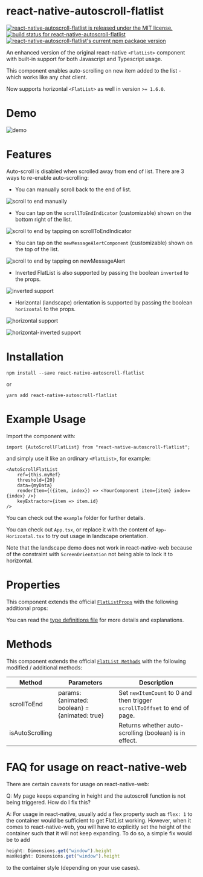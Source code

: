 # react-native-autoscroll-flatlist

[![react-native-autoscroll-flatlist is released under the MIT license.](https://img.shields.io/badge/license-MIT-blue.svg)](https://github.com/RageBill/react-native-autoscroll-flatlist/blob/master/LICENSE)
[![build status for react-native-autoscroll-flatlist](https://travis-ci.org/RageBill/react-native-autoscroll-flatlist.svg?branch=master)](https://travis-ci.org/RageBill/react-native-autoscroll-flatlist)
[![react-native-autoscroll-flatlist's current npm package version](https://badge.fury.io/js/react-native-autoscroll-flatlist.svg)](https://www.npmjs.org/package/react-native-autoscroll-flatlist)

An enhanced version of the original react-native `<FlatList>` component with built-in support for both Javascript and Typescript usage.

This component enables auto-scrolling on new item added to the list - which works like any chat client.

Now supports horizontal `<FlatList>` as well in version `>= 1.6.0`.

# Demo

![demo](https://github.com/RageBill/react-native-autoscroll-flatlist/blob/master/demo/autoscroll.gif?raw=true)

# Features

Auto-scroll is disabled when scrolled away from end of list. There are 3 ways to re-enable auto-scrolling:

- You can manually scroll back to the end of list.

![scroll to end manually](https://github.com/RageBill/react-native-autoscroll-flatlist/blob/master/demo/selfScrollToEnd.gif?raw=true)

- You can tap on the `scrollToEndIndicator` (customizable) shown on the bottom right of the list.

![scroll to end by tapping on scrollToEndIndicator](https://github.com/RageBill/react-native-autoscroll-flatlist/blob/master/demo/scrollToEndIndicator.gif?raw=true)

- You can tap on the `newMessageAlertComponent` (customizable) shown on the top of the list.

![scroll to end by tapping on newMessageAlert](https://github.com/RageBill/react-native-autoscroll-flatlist/blob/master/demo/newMessageAlert.gif?raw=true)

- Inverted FlatList is also supported by passing the boolean `inverted` to the props.

![inverted support](https://github.com/RageBill/react-native-autoscroll-flatlist/blob/master/demo/inverted.gif?raw=true)

- Horizontal (landscape) orientation is supported by passing the boolean `horizontal` to the props.

![horizontal support](https://github.com/RageBill/react-native-autoscroll-flatlist/blob/master/demo/horizontal.gif?raw=true)

![horizontal-inverted support](https://github.com/RageBill/react-native-autoscroll-flatlist/blob/master/demo/horizontal-inverted.gif?raw=true)

# Installation

```
npm install --save react-native-autoscroll-flatlist
```

or

```
yarn add react-native-autoscroll-flatlist
```

# Example Usage

Import the component with:

```
import {AutoScrollFlatList} from "react-native-autoscroll-flatlist";
```

and simply use it like an ordinary `<FlatList>`, for example:

```
<AutoScrollFlatList
    ref={this.myRef}
    threshold={20}
    data={myData}
    renderItem={({item, index}) => <YourComponent item={item} index={index} />}
    keyExtractor={item => item.id}
/>
```

You can check out the `example` folder for further details.

You can check out `App.tsx`, or replace it with the content of `App-Horizontal.tsx` to try out usage in landscape orientation.

Note that the landscape demo does not work in react-native-web because of the constraint with `ScreenOrientation` not being able to lock it to horizontal.

# Properties

This component extends the official [`FlatListProps`](https://facebook.github.io/react-native/docs/flatlist) with the following additional props:

You can read the [type definitions file](https://github.com/RageBill/react-native-autoscroll-flatlist/blob/master/src/component/type.ts) for more details and explanations.

# Methods

This component extends the official [`FlatList Methods`](https://facebook.github.io/react-native/docs/flatlist) with the following modified / additional methods:

| Method          | Parameters                                     | Description                                                               |
| --------------- | ---------------------------------------------- | ------------------------------------------------------------------------- |
| scrollToEnd     | params: {animated: boolean} = {animated: true} | Set `newItemCount` to 0 and then trigger `scrollToOffset` to end of page. |
| isAutoScrolling |                                                | Returns whether auto-scrolling (boolean) is in effect.                    |

# FAQ for usage on react-native-web

There are certain caveats for usage on react-native-web:

Q: My page keeps expanding in height and the autoscroll function is not being triggered. How do I fix this?

A: For usage in react-native, usually add a flex property such as `flex: 1` to the container would be sufficient to get FlatList working.
However, when it comes to react-native-web, you will have to explicitly set the height of the container such that it will not keep expanding.
To do so, a simple fix would be to add 
```javascript
height: Dimensions.get("window").height
maxHeight: Dimensions.get("window").height
``` 
 to the container style (depending on your use cases).
